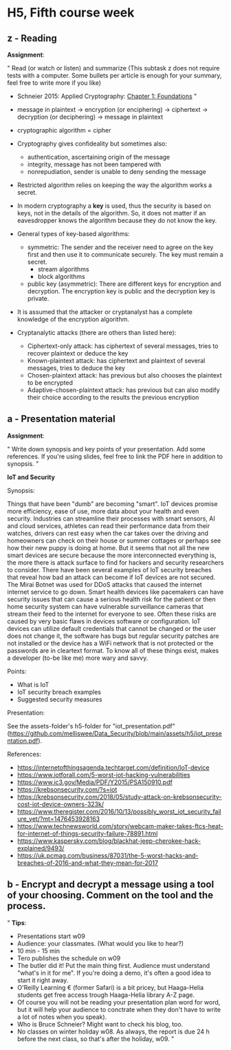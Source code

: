 # H5, Fifth course week


## z - Reading 

**Assignment**:

"
Read (or watch or listen) and summarize (This subtask z does not require tests with a computer. Some bullets per article is enough for your summary, feel free to write more if you like)

* Schneier 2015: Applied Cryptography: [Chapter 1: Foundations](https://learning.oreilly.com/library/view/applied-cryptography-protocols/9781119096726/08_chap01.html#chap01-sec001)
"

* message in plaintext -> encryption (or enciphering) -> ciphertext -> decryption (or deciphering) -> message in plaintext
* cryptographic algorithm = cipher
* Cryptography gives confideality but sometimes also:
    * authentication, ascertaining origin of the message
    * integrity, message has not been tampered with
    * nonrepudiation, sender is unable to deny sending the message
* Restricted algorithm relies on keeping the way the algorithm works a secret.
* In modern cryptography a **key** is used, thus the security is based on keys, not in the details of the algorithm. So, it does not matter if an eavesdropper knows the algorithm because they do not know the key. 
* General types of key-based algorithms:
    * symmetric: The sender and the receiver need to agree on the key first and then use it to communicate securely. The key must remain a secret.
        * stream algorithms
        * block algorithms
    * public key (asymmetric): There are different keys for encryption and decryption. The encryption key is public and the decryption key is private.
* It is assumed that the attacker or cryptanalyst has a complete knowledge of the encryption algorithm.
* Cryptanalytic attacks (there are others than listed here):
    * Ciphertext-only attack: has ciphertext of several messages, tries to recover plaintext or deduce the key
    * Known-plaintext attack: has ciphertext and plaintext of several messages, tries to deduce the key
    * Chosen-plaintext attack: has previous but also chooses the plaintext to be encrypted
    * Adaptive-chosen-plaintext attack: has previous but can also modify their choice according to the results the previous encryption

## a - Presentation material 

**Assignment**:

"
Write down synopsis and key points of your presentation. Add some references. If you're using slides, feel free to link the PDF here in addition to synopsis.
"

**IoT and Security**

Synopsis:

Things that have been "dumb" are becoming "smart". IoT devices promise more efficiency, ease of use, more data about your health and even security. Industries can streamline their processes with smart sensors, AI and cloud services, athletes can read their performance data from their watches, drivers can rest easy when the car takes over the driving and homeowners can check on their house or summer cottages or perhaps see how their new puppy is doing at home. But it seems that not all the new smart devices are secure because the more interconnected everything is, the more there is attack surface to find for hackers and security researchers to consider. There have been several examples of IoT security breaches that reveal how bad an attack can become if IoT devices are not secured. The Mirai Botnet was used for DDoS attacks that caused the internet internet service to go down. Smart health devices like pacemakers can have security issues that can cause a serious health risk for the patient or then home security system can have vulnerable surveillance cameras that stream their feed to the internet for everyone to see. Often these risks are caused by very basic flaws in devices software or configuration. IoT devices can utilize default credentials that cannot be changed or the user does not change it, the software has bugs but regular security patches are not installed or the device has a WiFi network that is not protected or the passwords are in cleartext format. To know all of these things exist, makes a developer (to-be like me) more wary and savvy.   

Points:

* What is IoT
* IoT security breach examples
* Suggested security measures

Presentation:

See the assets-folder's h5-folder for "iot_presentation.pdf" (https://github.com/melliswee/Data_Security/blob/main/assets/h5/iot_presentation.pdf).

References:

* https://internetofthingsagenda.techtarget.com/definition/IoT-device
* https://www.iotforall.com/5-worst-iot-hacking-vulnerabilities
* https://www.ic3.gov/Media/PDF/Y2015/PSA150910.pdf
* https://krebsonsecurity.com/?s=iot
* https://krebsonsecurity.com/2018/05/study-attack-on-krebsonsecurity-cost-iot-device-owners-323k/
* https://www.theregister.com/2016/10/13/possibly_worst_iot_security_failure_yet/?mt=1476453928163
* https://www.technewsworld.com/story/webcam-maker-takes-ftcs-heat-for-internet-of-things-security-failure-78891.html
* https://www.kaspersky.com/blog/blackhat-jeep-cherokee-hack-explained/9493/
* https://uk.pcmag.com/business/87031/the-5-worst-hacks-and-breaches-of-2016-and-what-they-mean-for-2017

## b - Encrypt and decrypt a message using a tool of your choosing. Comment on the tool and the process.

"
**Tips**:

* Presentations start w09
* Audience: your classmates. (What would you like to hear?)
* 10 min - 15 min
* Tero publishes the schedule on w09
* The butler did it! Put the main thing first. Audience must understand "what's in it for me". If you're doing a demo, it's often a good idea to start it right away.
* O'Reilly Learning € (former Safari) is a bit pricey, but Haaga-Helia students get free access trough Haaga-Helia library A-Z page.
* Of course you will not be reading your presentation plan word for word, but it will help your audience to conctrate when they don't have to write a lot of notes when you speak).
* Who is Bruce Schneier? Might want to check his blog, too.
* No classes on winter holiday w08. As always, the report is due 24 h before the next class, so that's after the holiday, w09.
"
